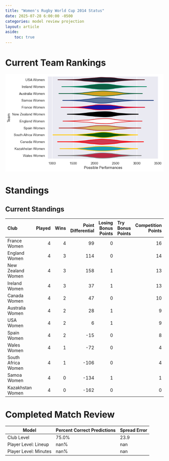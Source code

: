 ```yaml
---  
title: "Women's Rugby World Cup 2014 Status"  
date: 2025-07-28 6:00:00 -0500  
categories: model review projection  
layout: article  
aside:  
    toc: true  
---
```

# Current Team Rankings


![Club Rankings](plots/rankings_Womens_Rugby_World_Cup_2014.png)
# Standings

## Current Standings


| Club               |   Played |   Wins |   Point Differential |   Losing Bonus Points | Try Bonus Points   |   Competition Points |
|:-------------------|---------:|-------:|---------------------:|----------------------:|:-------------------|---------------------:|
| France Women       |        4 |      4 |                   99 |                     0 |                    |                   16 |
| England Women      |        4 |      3 |                  114 |                     0 |                    |                   14 |
| New Zealand Women  |        4 |      3 |                  158 |                     1 |                    |                   13 |
| Ireland Women      |        4 |      3 |                   37 |                     1 |                    |                   13 |
| Canada Women       |        4 |      2 |                   47 |                     0 |                    |                   10 |
| Australia Women    |        4 |      2 |                   28 |                     1 |                    |                    9 |
| USA Women          |        4 |      2 |                    6 |                     1 |                    |                    9 |
| Spain Women        |        4 |      2 |                  -15 |                     0 |                    |                    8 |
| Wales Women        |        4 |      1 |                  -72 |                     0 |                    |                    4 |
| South Africa Women |        4 |      1 |                 -106 |                     0 |                    |                    4 |
| Samoa Women        |        4 |      0 |                 -134 |                     1 |                    |                    1 |
| Kazakhstan Women   |        4 |      0 |                 -162 |                     0 |                    |                    0 |



# Completed Match Review


| Model | Percent Correct Predictions | Spread Error |
| ------ | ------ | ------ |
| Club Level | 75.0% | 23.9 |
| Player Level: Lineup | nan% | nan |
| Player Level: Minutes | nan% | nan |

